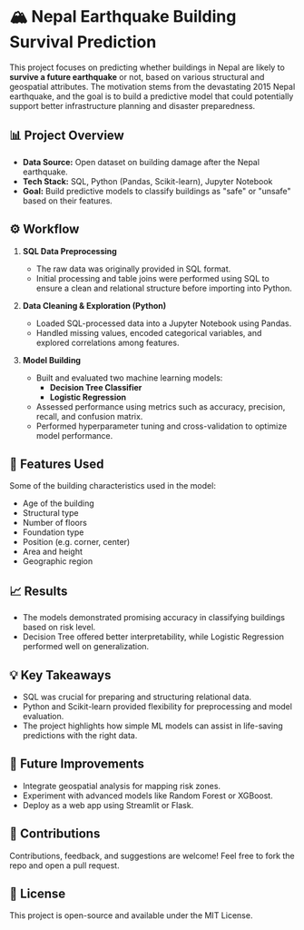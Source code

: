 # 🏔️ Nepal Earthquake Building Survival Prediction

This project focuses on predicting whether buildings in Nepal are likely to **survive a future earthquake** or not, based on various structural and geospatial attributes. The motivation stems from the devastating 2015 Nepal earthquake, and the goal is to build a predictive model that could potentially support better infrastructure planning and disaster preparedness.

## 📊 Project Overview

- **Data Source:** Open dataset on building damage after the Nepal earthquake.
- **Tech Stack:** SQL, Python (Pandas, Scikit-learn), Jupyter Notebook
- **Goal:** Build predictive models to classify buildings as "safe" or "unsafe" based on their features.

## ⚙️ Workflow

1. **SQL Data Preprocessing**
   - The raw data was originally provided in SQL format.
   - Initial processing and table joins were performed using SQL to ensure a clean and relational structure before importing into Python.

2. **Data Cleaning & Exploration (Python)**
   - Loaded SQL-processed data into a Jupyter Notebook using Pandas.
   - Handled missing values, encoded categorical variables, and explored correlations among features.

3. **Model Building**
   - Built and evaluated two machine learning models:
     - **Decision Tree Classifier**
     - **Logistic Regression**
   - Assessed performance using metrics such as accuracy, precision, recall, and confusion matrix.
   - Performed hyperparameter tuning and cross-validation to optimize model performance.

## 🧠 Features Used

Some of the building characteristics used in the model:
- Age of the building
- Structural type
- Number of floors
- Foundation type
- Position (e.g. corner, center)
- Area and height
- Geographic region

## 📈 Results

- The models demonstrated promising accuracy in classifying buildings based on risk level.
- Decision Tree offered better interpretability, while Logistic Regression performed well on generalization.

## 💡 Key Takeaways

- SQL was crucial for preparing and structuring relational data.
- Python and Scikit-learn provided flexibility for preprocessing and model evaluation.
- The project highlights how simple ML models can assist in life-saving predictions with the right data.

## 🚀 Future Improvements

- Integrate geospatial analysis for mapping risk zones.
- Experiment with advanced models like Random Forest or XGBoost.
- Deploy as a web app using Streamlit or Flask.

## 🤝 Contributions

Contributions, feedback, and suggestions are welcome! Feel free to fork the repo and open a pull request.

## 📜 License

This project is open-source and available under the MIT License.


